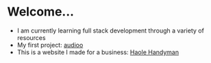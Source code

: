 # Welcome...
- I am currently learning full stack development through a variety of resources
- My first project: [audioo](https://audioo.org)
- This is a website I made for a business: [Haole Handyman](https://haolehandyman.com)
